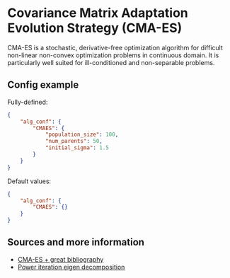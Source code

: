 # Covariance Matrix Adaptation Evolution Strategy (CMA-ES)

CMA-ES is a stochastic, derivative-free optimization algorithm for difficult non-linear non-convex optimization problems in continuous domain. It is particularly well suited for ill-conditioned and non-separable problems.

## Config example

Fully-defined:

```json
{
    "alg_conf": {
        "CMAES": {
            "population_size": 100,
            "num_parents": 50,
            "initial_sigma": 1.5
        }
    }
}
```

Default values:

```json
{
    "alg_conf": {
        "CMAES": {}
    }
}
```

## Sources and more information

- [CMA-ES + great bibliography](https://cma-es.github.io/)
- [Power iteration eigen decomposition](https://en.wikipedia.org/wiki/Power_iteration)
